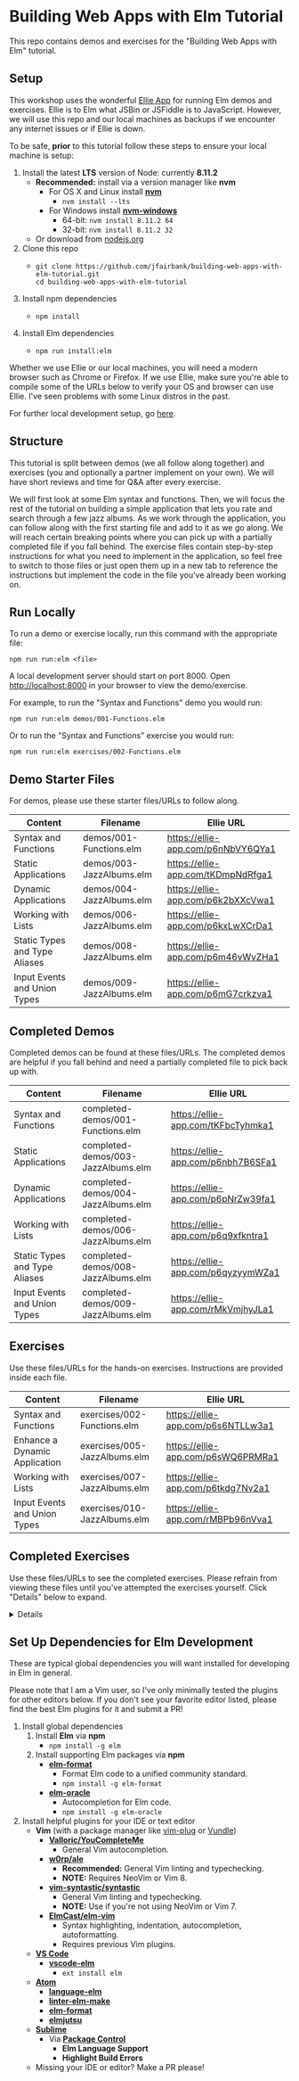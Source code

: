 # Building Web Apps with Elm Tutorial

This repo contains demos and exercises for the "Building Web Apps with Elm"
tutorial.

## Setup

This workshop uses the wonderful [Ellie App](https://ellie-app.com) for running
Elm demos and exercises. Ellie is to Elm what JSBin or JSFiddle is to
JavaScript. However, we will use this repo and our local machines as backups if
we encounter any internet issues or if Ellie is down.

To be safe, **prior** to this tutorial follow these steps to ensure your local
machine is setup:

1. Install the latest **LTS** version of Node: currently **8.11.2**
    * **Recommended:** install via a version manager like **nvm**
      * For OS X and Linux install [**nvm**](https://github.com/creationix/nvm)
        * `nvm install --lts`
      * For Windows install [**nvm-windows**](https://github.com/coreybutler/nvm-windows)
        * 64-bit: `nvm install 8.11.2 64`
        * 32-bit: `nvm install 8.11.2 32`
    * Or download from [nodejs.org](https://nodejs.org)
2. Clone this repo
    * ```
      git clone https://github.com/jfairbank/building-web-apps-with-elm-tutorial.git
      cd building-web-apps-with-elm-tutorial
      ```
3. Install npm dependencies
    * ```
      npm install
      ```
4. Install Elm dependencies
    * ```
      npm run install:elm
      ```

Whether we use Ellie or our local machines, you will need a modern browser such
as Chrome or Firefox. If we use Ellie, make sure you're able to compile some of
the URLs below to verify your OS and browser can use Ellie. I've seen problems
with some Linux distros in the past.

For further local development setup, go
[here](#set-up-dependencies-for-elm-development).

## Structure

This tutorial is split between demos (we all follow along together) and
exercises (you and optionally a partner implement on your own). We will have
short reviews and time for Q&A after every exercise.

We will first look at some Elm syntax and functions. Then, we will focus the
rest of the tutorial on building a simple application that lets you rate and
search through a few jazz albums. As we work through the application, you can
follow along with the first starting file and add to it as we go along. We will
reach certain breaking points where you can pick up with a partially completed
file if you fall behind. The exercise files contain step-by-step instructions
for what you need to implement in the application, so feel free to switch to
those files or just open them up in a new tab to reference the instructions but
implement the code in the file you've already been working on.

## Run Locally

To run a demo or exercise locally, run this command with the appropriate file:

```
npm run run:elm <file>
```

A local development server should start on port 8000.
Open [http://localhost:8000](http://localhost:8000) in your browser to view the
demo/exercise.

For example, to run the "Syntax and Functions" demo you would run:

```
npm run run:elm demos/001-Functions.elm
```

Or to run the "Syntax and Functions" exercise you would run:

```
npm run run:elm exercises/002-Functions.elm
```

## Demo Starter Files

For demos, please use these starter files/URLs to follow along.

| Content | Filename | Ellie URL |
| ------- | -------- | --------- |
| Syntax and Functions | demos/001-Functions.elm | https://ellie-app.com/p6nNbVY6QYa1 |
| Static Applications | demos/003-JazzAlbums.elm | https://ellie-app.com/tKDmpNdRfga1 |
| Dynamic Applications | demos/004-JazzAlbums.elm | https://ellie-app.com/p6k2bXXcVwa1 |
| Working with Lists | demos/006-JazzAlbums.elm | https://ellie-app.com/p6kxLwXCrDa1 |
| Static Types and Type Aliases | demos/008-JazzAlbums.elm | https://ellie-app.com/p6m46vWvZHa1 |
| Input Events and Union Types | demos/009-JazzAlbums.elm | https://ellie-app.com/p6mG7crkzva1 |

## Completed Demos

Completed demos can be found at these files/URLs. The completed demos are helpful
if you fall behind and need a partially completed file to pick back up with.

| Content | Filename | Ellie URL |
| ------- | -------- | --------- |
| Syntax and Functions | completed-demos/001-Functions.elm | https://ellie-app.com/tKFbcTyhmka1 |
| Static Applications | completed-demos/003-JazzAlbums.elm | https://ellie-app.com/p6nbh7B6SFa1 |
| Dynamic Applications | completed-demos/004-JazzAlbums.elm | https://ellie-app.com/p6pNrZw39fa1 |
| Working with Lists | completed-demos/006-JazzAlbums.elm | https://ellie-app.com/p6q9xfkntra1 |
| Static Types and Type Aliases | completed-demos/008-JazzAlbums.elm | https://ellie-app.com/p6qyzyymWZa1 |
| Input Events and Union Types | completed-demos/009-JazzAlbums.elm | https://ellie-app.com/rMkVmjhyJLa1 |

## Exercises

Use these files/URLs for the hands-on exercises. Instructions are provided
inside each file.

| Content | Filename | Ellie URL |
| ------- | -------- | --------- |
| Syntax and Functions | exercises/002-Functions.elm | https://ellie-app.com/p6s6NTLLw3a1 |
| Enhance a Dynamic Application | exercises/005-JazzAlbums.elm | https://ellie-app.com/p6sWQ6PRMRa1 |
| Working with Lists | exercises/007-JazzAlbums.elm | https://ellie-app.com/p6tkdg7Nv2a1 |
| Input Events and Union Types | exercises/010-JazzAlbums.elm | https://ellie-app.com/rMBPb96nVva1 |

## Completed Exercises

Use these files/URLs to see the completed exercises. Please refrain from viewing
these files until you've attempted the exercises yourself. Click "Details" below
to expand.

<details>

| Content | Filename | Ellie URL |
| ------- | -------- | --------- |
| Syntax and Functions | completed-exercises/002-Functions.elm | https://ellie-app.com/p6vyYwsXj8a1 |
| Enhance a Dynamic Application | completed-exercises/005-JazzAlbums.elm | https://ellie-app.com/p6vW7v94YQa1 |
| Working with Lists | completed-exercises/007-JazzAlbums.elm | https://ellie-app.com/p6wkYZDXpWa1 |
| Input Events and Union Types | completed-exercises/010-JazzAlbums.elm | https://ellie-app.com/rMCkRSMBkBa1 |

</details>

## Set Up Dependencies for Elm Development

These are typical global dependencies you will want installed for developing in
Elm in general.

Please note that I am a Vim user, so I've only minimally tested the plugins for
other editors below. If you don't see your favorite editor listed, please find
the best Elm plugins for it and submit a PR!

1. Install global dependencies
    1. Install **Elm** via **npm**
        * `npm install -g elm`
    2. Install supporting Elm packages via **npm**
        * [**elm-format**](https://github.com/avh4/elm-format)
          * Format Elm code to a unified community standard.
          * `npm install -g elm-format`
        * [**elm-oracle**](https://github.com/ElmCast/elm-oracle)
          * Autocompletion for Elm code.
          * `npm install -g elm-oracle`
2. Install helpful plugins for your IDE or text editor
    * **Vim** (with a package manager like [vim-plug](https://github.com/junegunn/vim-plug) or [Vundle](https://github.com/VundleVim/Vundle.vim))
      * [**Valloric/YouCompleteMe**](https://github.com/Valloric/YouCompleteMe)
        * General Vim autocompletion.
      * [**w0rp/ale**](https://github.com/w0rp/ale)
        * **Recommended:** General Vim linting and typechecking.
        * **NOTE:** Requires NeoVim or Vim 8. 
      * [**vim-syntastic/syntastic**](https://github.com/vim-syntastic/syntastic)
        * General Vim linting and typechecking.
        * **NOTE:** Use if you're not using NeoVim or Vim 7. 
      * [**ElmCast/elm-vim**](https://github.com/ElmCast/elm-vim)
        * Syntax highlighting, indentation, autocompletion, autoformatting.
        * Requires previous Vim plugins.
    * [**VS Code**](https://code.visualstudio.com/)
      * [**vscode-elm**](https://github.com/sbrink/vscode-elm)
        * `ext install elm`
    * [**Atom**](https://atom.io/)
      * [**language-elm**](https://github.com/edubkendo/atom-elm)
      * [**linter-elm-make**](https://github.com/mybuddymichael/linter-elm-make)
      * [**elm-format**](https://github.com/triforkse/atom-elm-format)
      * [**elmjutsu**](https://github.com/halohalospecial/atom-elmjutsu)
    * [**Sublime**](https://www.sublimetext.com/)
      * Via [**Package Control**](https://packagecontrol.io/)
        * **Elm Language Support**
        * **Highlight Build Errors**
    * Missing your IDE or editor? Make a PR please!
